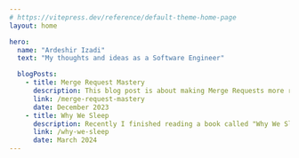 ```yaml
---
# https://vitepress.dev/reference/default-theme-home-page
layout: home

hero:
  name: "Ardeshir Izadi"
  text: "My thoughts and ideas as a Software Engineer"

  blogPosts:
    - title: Merge Request Mastery
      description: This blog post is about making Merge Requests more reviewable and enhancing the quality and value of code reviews. A good merge request is essential because it allows more in-depth discussion about important parts and the result would be better code and better software. My goal in this blog post is to share what makes a good MR in my opinion.
      link: /merge-request-mastery
      date: December 2023
    - title: Why We Sleep
      description: Recently I finished reading a book called "Why We Sleep" by "Matthew Walker". It was so good that I had to share it in a blog post. In this blog post I list some facts and topics you will learn about after reading this blog post.
      link: /why-we-sleep
      date: March 2024
---
```


